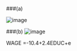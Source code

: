 ###(a)

![image](https://github.com/user-attachments/assets/88e9e558-6181-4a7e-af23-a83661624f4d)


###(b)
![image](https://github.com/user-attachments/assets/b019d6e3-fa48-4e78-be68-1ee95ac9a63d)

WAGE =-10.4+2.4EDUC+e
